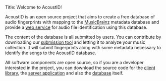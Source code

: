 Title: Welcome to AcoustID!

AcoustID is an open source project that aims to create a
free database of audio fingerprints with mapping to the [MusicBrainz][5]
metadata database and provide a [web service][6] for audio file
identification using this database.

The content of the database is all submitted by users. You can contribute
by downloading our [submission tool][4] and letting it to analyze your
music collection. It will submit fingerprints along with some metadata
necessary to identify the songs to the AcoustID database.

All software components are open source, so if you are a developer
interested in the project, you can download the source code for the
[client library][3], the [server application][2] and also the [database][1]
itself.

[1]: /database
[2]: /server
[3]: /chromaprint
[4]: /fingerprinter
[5]: http://musicbrainz.org/
[6]: /webservice

